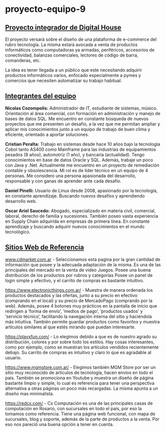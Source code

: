 # proyecto-equipo-9

## <u>Proyecto integrador de Digital House</u>

El proyecto versará sobre el diseño de una plataforma de e-commerce del rubro tecnología. La misma estará avocada a venta de productos informáticos como computadoras ya armadas, periféricos, accesorios de conectividad, balanzas comerciales, lectores de código de barra, comanderas, etc.

La idea es tener llegada a un público que este necesitando adquirir productos informáticos varios, enfocado especialmente a pymes y comercios que necesiten automatizar su trabajo habitual.



## <u>Integrantes del equipo</u>

**Nicolas Cozompolis:** Administrador de IT, estudiante de sistemas, músico. Orientación al área comercial, con formación en administración y manejo de bases de datos SQL. Me encuentro en constante búsqueda de nuevos proyectos que me presenten un desafío, a la vez que me permitan ampliar y aplicar mis conocimientos junto a un equipo de trabajo de buen clima y eficiente, orientado a aportar soluciones.

**Cristian Peralta:** Trabajo en sistemas desde hace 10 años bajo la tecnología Cobol tanto AS400 como Mainframe para las industrias de equipamientos pesados (8 años), automotriz (1 año), y bancaria (actualidad). Tengo conocimientos en base de datos Oracle y SQL. Además, trabaje un poco con Java y .Net. Actualmente me encuentro en un proyecto de remediación contable y obsolescencia. Mi rol es de líder técnico en un equipo de 4 personas. Me considero una persona apasionada del desarrollo, responsable y con ganas de aprender ante cada desafío.

**Daniel Pinelli:** Usuario de Linux desde 2008, apasionado por la tecnología, en constante aprendizaje. Buscando nuevos desafíos y aprendiendo desarrollo web.

**Oscar Ariel Saucedo:** Abogado, especializado en materia civil, comercial, laboral, derecho de familia y sucesiones. También poseo vasta experiencia en Supply Chain adquirida en empresas de primera línea. En constante aprendizaje y buscando adquirir nuevos conocimientos en el mundo tecnológico.



## <u>Sitios Web de Referencia</u>

www.cdmarket.com.ar - Seleccionamos esta pagina por la gran cantidad de información que posee y la adecuada adaptación de la misma. Es una de las principales del mercado en la venta de video Juegos. Posee una buena distribución de los productos por rubros y categorías Posee un panel de login simple y efectivo, y el carrito de compras es bastante intuitivo.

https://www.electronicthings.com.ar/ - Muestra de manera ordenada los productos destacados y las ofertas, junto a su precio en efectivo (comprando en el local) y su precio de MercadoPago (comprando por la web). Además, posee 4 botones muy prácticos en la pantalla de inicio que redirigen a ‘forma de envío’, ‘medios de pago’, ‘productos usados’ y ‘servicio técnico’, facilitando la navegación interna del sitio y haciéndola más intuitiva. También permite guardar productos como favoritos y muestra artículos similares al que estés mirando que puedan interesarte.

https://playxfun.com/ - Lo elegimos debido a que es de nuestro agrado su distribución, colores y por sobre todo los estilos. Hay cosas interesantes, como por ejemplo, como se muestran los artículos vendidos recientemente debajo. 
Su carrito de compras es intuitivo y claro lo que es agradable al usuario.

https://www.mgmstore.com.ar/ - Elegimos también MGM Store por ser un sitio muy reconocido de artículos de tecnología, hacen envíos en todo el país. También se promociona en Youtube y muestra un diseño de página bastante limpio y simple, lo cual es referencia para tener una perspectiva alternativa a otras páginas un poco más recargadas. La misma apunta a un diseño mas minimalista.

https://redcx.com/ - Cx Computación es una de las principales casas de computación en Rosario, con sucursales en todo el país, por eso la tomamos como referencia. Tiene una página web funcional, con mapa de sucursales, blog y soporte, además de la parte de productos a la venta. Por eso nos pareció una buena opción a tener en cuenta.

